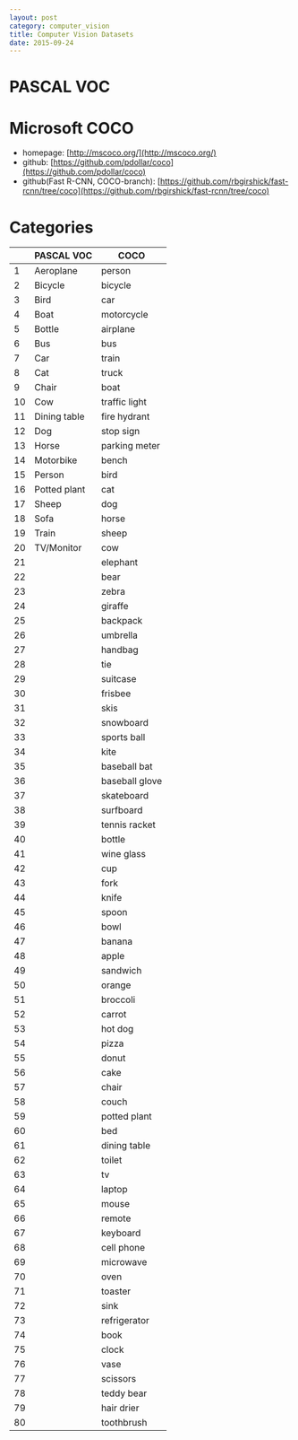 ```yaml
---
layout: post
category: computer_vision
title: Computer Vision Datasets
date: 2015-09-24
---
```


# PASCAL VOC

# Microsoft COCO

- homepage: [http://mscoco.org/](http://mscoco.org/)
- github: [https://github.com/pdollar/coco](https://github.com/pdollar/coco)
- github(Fast R-CNN, COCO-branch): [https://github.com/rbgirshick/fast-rcnn/tree/coco](https://github.com/rbgirshick/fast-rcnn/tree/coco)

# Categories

|   | PASCAL VOC       | COCO             |
|---|------------------|------------------|
|1  | Aeroplane        | person           |
|2  | Bicycle          | bicycle          |
|3  | Bird             | car              |
|4  | Boat             | motorcycle       |
|5  | Bottle           | airplane         |
|6  | Bus              | bus              |
|7  | Car              | train            |
|8  | Cat              | truck            |
|9  | Chair            | boat             |
|10 | Cow              | traffic light    |
|11 | Dining table     | fire hydrant     |
|12 | Dog              | stop sign        |
|13 | Horse            | parking meter    |
|14 | Motorbike        | bench            |
|15 | Person           | bird             |
|16 | Potted plant     | cat              |
|17 | Sheep            | dog              |
|18 | Sofa             | horse            |
|19 | Train            | sheep            |
|20 | TV/Monitor       | cow              |
|21 |                  | elephant         |
|22 |                  | bear             |
|23 |                  | zebra            |
|24 |                  | giraffe          |
|25 |                  | backpack         |
|26 |                  | umbrella         |
|27 |                  | handbag          |
|28 |                  | tie              |
|29 |                  | suitcase         |
|30 |                  | frisbee          |
|31 |                  | skis             |
|32 |                  | snowboard        |
|33 |                  | sports ball      |
|34 |                  | kite             |
|35 |                  | baseball bat     |
|36 |                  | baseball glove   |
|37 |                  | skateboard       |
|38 |                  | surfboard        |
|39 |                  | tennis racket    |
|40 |                  | bottle           |
|41 |                  | wine glass       |
|42 |                  | cup              |
|43 |                  | fork             |
|44 |                  | knife            |
|45 |                  | spoon            |
|46 |                  | bowl             |
|47 |                  | banana           |
|48 |                  | apple            |
|49 |                  | sandwich         |
|50 |                  | orange           |
|51 |                  | broccoli         |
|52 |                  | carrot           |
|53 |                  | hot dog          |
|54 |                  | pizza            |
|55 |                  | donut            |
|56 |                  | cake             |
|57 |                  | chair            |
|58 |                  | couch            |
|59 |                  | potted plant     |
|60 |                  | bed              |
|61 |                  | dining table     |
|62 |                  | toilet           |
|63 |                  | tv               |
|64 |                  | laptop           |
|65 |                  | mouse            |
|66 |                  | remote           |
|67 |                  | keyboard         |
|68 |                  | cell phone       |
|69 |                  | microwave        |
|70 |                  | oven             |
|71 |                  | toaster          |
|72 |                  | sink             |
|73 |                  | refrigerator     |
|74 |                  | book             |
|75 |                  | clock            |
|76 |                  | vase             |
|77 |                  | scissors         |
|78 |                  | teddy bear       |
|79 |                  | hair drier       |
|80 |                  | toothbrush       |
